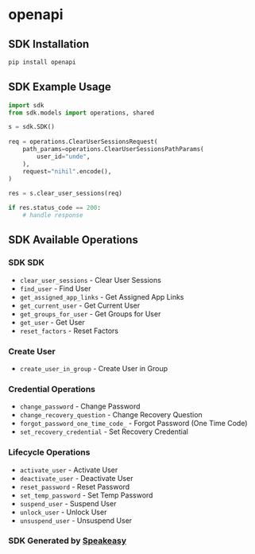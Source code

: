 # openapi

<!-- Start SDK Installation -->
## SDK Installation

```bash
pip install openapi
```
<!-- End SDK Installation -->

## SDK Example Usage
<!-- Start SDK Example Usage -->
```python
import sdk
from sdk.models import operations, shared

s = sdk.SDK()
    
req = operations.ClearUserSessionsRequest(
    path_params=operations.ClearUserSessionsPathParams(
        user_id="unde",
    ),
    request="nihil".encode(),
)
    
res = s.clear_user_sessions(req)

if res.status_code == 200:
    # handle response
```
<!-- End SDK Example Usage -->

<!-- Start SDK Available Operations -->
## SDK Available Operations

### SDK SDK

* `clear_user_sessions` - Clear User Sessions
* `find_user` - Find User
* `get_assigned_app_links` - Get Assigned App Links
* `get_current_user` - Get Current User
* `get_groups_for_user` - Get Groups for User
* `get_user` - Get User
* `reset_factors` - Reset Factors

### Create User

* `create_user_in_group` - Create User in Group

### Credential Operations

* `change_password` - Change Password
* `change_recovery_question` - Change Recovery Question
* `forgot_password_one_time_code_` - Forgot Password (One Time Code)
* `set_recovery_credential` - Set Recovery Credential

### Lifecycle Operations

* `activate_user` - Activate User
* `deactivate_user` - Deactivate User
* `reset_password` - Reset Password
* `set_temp_password` - Set Temp Password
* `suspend_user` - Suspend User
* `unlock_user` - Unlock User
* `unsuspend_user` - Unsuspend User

<!-- End SDK Available Operations -->

### SDK Generated by [Speakeasy](https://docs.speakeasyapi.dev/docs/using-speakeasy/client-sdks)
